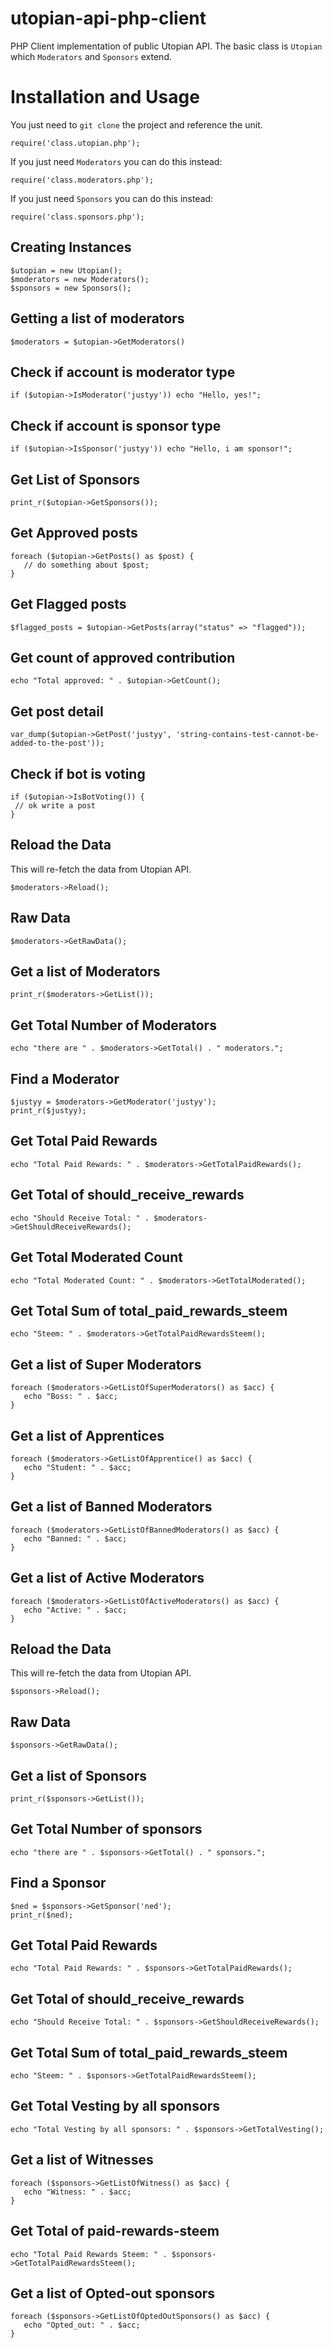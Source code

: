 # utopian-api-php-client
PHP Client implementation of public Utopian API. The basic class is `Utopian` which `Moderators` and `Sponsors` extend. 

# Installation and Usage
You just need to `git clone` the project and reference the unit.

```
require('class.utopian.php');
```

If you just need `Moderators` you can do this instead:

```
require('class.moderators.php');
```

If you just need `Sponsors` you can do this instead:

```
require('class.sponsors.php');
```

## Creating Instances
```
$utopian = new Utopian();
$moderators = new Moderators();
$sponsors = new Sponsors();
```

## Getting a list of moderators
```
$moderators = $utopian->GetModerators()
```

## Check if account is moderator type
```
if ($utopian->IsModerator('justyy')) echo "Hello, yes!";
```

## Check if account is sponsor type
```
if ($utopian->IsSponsor('justyy')) echo "Hello, i am sponsor!";
```

## Get List of Sponsors
```
print_r($utopian->GetSponsors());
```

## Get Approved posts
```
foreach ($utopian->GetPosts() as $post) {
   // do something about $post;
}
```

## Get Flagged posts
```
$flagged_posts = $utopian->GetPosts(array("status" => "flagged"));
```

## Get count of approved contribution
```
echo "Total approved: " . $utopian->GetCount();
```

## Get post detail
```
var_dump($utopian->GetPost('justyy', 'string-contains-test-cannot-be-added-to-the-post'));
```

## Check if bot is voting
```
if ($utopian->IsBotVoting()) {
 // ok write a post
}
```

## Reload the Data
This will re-fetch the data from Utopian API.
```
$moderators->Reload();
```

## Raw Data
```
$moderators->GetRawData();
```

## Get a list of Moderators
```
print_r($moderators->GetList());
```

## Get Total Number of Moderators
```
echo "there are " . $moderators->GetTotal() . " moderators.";
```

## Find a Moderator
```
$justyy = $moderators->GetModerator('justyy');
print_r($justyy);
```

## Get Total Paid Rewards
```
echo "Total Paid Rewards: " . $moderators->GetTotalPaidRewards();
```

## Get Total of should_receive_rewards
```
echo "Should Receive Total: " . $moderators->GetShouldReceiveRewards();
```

## Get Total Moderated Count
```
echo "Total Moderated Count: " . $moderators->GetTotalModerated();
```

## Get Total Sum of total_paid_rewards_steem
```
echo "Steem: " . $moderators->GetTotalPaidRewardsSteem();
```

## Get a list of Super Moderators
```
foreach ($moderators->GetListOfSuperModerators() as $acc) {
   echo "Boss: " . $acc;
}
```

## Get a list of Apprentices
```
foreach ($moderators->GetListOfApprentice() as $acc) {
   echo "Student: " . $acc;
}
```

## Get a list of Banned Moderators
```
foreach ($moderators->GetListOfBannedModerators() as $acc) {
   echo "Banned: " . $acc;
}
```

## Get a list of Active Moderators
```
foreach ($moderators->GetListOfActiveModerators() as $acc) {
   echo "Active: " . $acc;
}
```

## Reload the Data
This will re-fetch the data from Utopian API.
```
$sponsors->Reload();
```

## Raw Data
```
$sponsors->GetRawData();
```

## Get a list of Sponsors
```
print_r($sponsors->GetList());
```

## Get Total Number of sponsors
```
echo "there are " . $sponsors->GetTotal() . " sponsors.";
```

## Find a Sponsor
```
$ned = $sponsors->GetSponsor('ned');
print_r($ned);
```

## Get Total Paid Rewards
```
echo "Total Paid Rewards: " . $sponsors->GetTotalPaidRewards();
```

## Get Total of should_receive_rewards
```
echo "Should Receive Total: " . $sponsors->GetShouldReceiveRewards();
```

## Get Total Sum of total_paid_rewards_steem
```
echo "Steem: " . $sponsors->GetTotalPaidRewardsSteem();
```

## Get Total Vesting by all sponsors
```
echo "Total Vesting by all sponsors: " . $sponsors->GetTotalVesting();
```

## Get a list of Witnesses
```
foreach ($sponsors->GetListOfWitness() as $acc) {
   echo "Witness: " . $acc;
}
```

## Get Total of paid-rewards-steem
```
echo "Total Paid Rewards Steem: " . $sponsors->GetTotalPaidRewardsSteem();
```

## Get a list of Opted-out sponsors
```
foreach ($sponsors->GetListOfOptedOutSponsors() as $acc) {
   echo "Opted_out: " . $acc;
}
```
